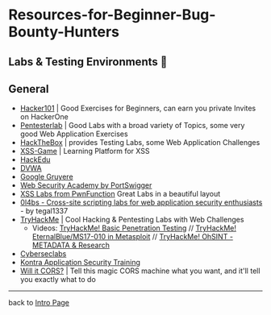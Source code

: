 # Resources-for-Beginner-Bug-Bounty-Hunters

## Labs & Testing Environments 🧪

## General
- [Hacker101](https://www.hacker101.com/) | Good Exercises for Beginners, can earn you private Invites on HackerOne
- [Pentesterlab](https://pentesterlab.com) | Good Labs with a broad variety of Topics, some very good Web Application Exercises
- [HackTheBox](https://www.hackthebox.eu/) | provides Testing Labs, some Web Application Challenges
- [XSS-Game](https://xss-game.appspot.com/) | Learning Platform for XSS
- [HackEdu](https://hackedu.io)
- [DVWA](http://www.dvwa.co.uk)
- [Google Gruyere](https://google-gruyere.appspot.com/)
- [Web Security Academy by PortSwigger](https://portswigger.net/web-security)
- [XSS Labs from PwnFunction](https://xss.pwnfunction.com/) Great Labs in a beautiful layout
- [0l4bs - Cross-site scripting labs for web application security enthusiasts](https://github.com/tegal1337/0l4bs) - by tegal1337
- [TryHackMe](https://tryhackme.com) | Cool Hacking & Pentesting Labs with Web Challenges
    - Videos: [TryHackMe! Basic Penetration Testing](https://www.youtube.com/watch?v=xl2Xx5YOKcI) // [TryHackMe! EternalBlue/MS17-010 in Metasploit](https://www.youtube.com/watch?v=s6rwS7UuMt8) // [TryHackMe! OhSINT - METADATA & Research](https://www.youtube.com/watch?v=oF0TQQmFu4w)
- [Cyberseclabs](https://www.cyberseclabs.co.uk/)
- [Kontra Application Security Training](https://application.security/free-application-security-training)
- [Will it CORS?](https://httptoolkit.tech/will-it-cors/) | Tell this magic CORS machine what you want, and it'll tell you exactly what to do

---
back to [Intro Page](/README.md)